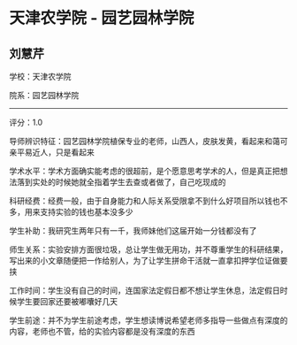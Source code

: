 # 天津农学院 - 园艺园林学院

## 刘慧芹

学校：天津农学院

院系：园艺园林学院

* * *

评分：1.0

导师辨识特征：园艺园林学院植保专业的老师，山西人，皮肤发黄，看起来和蔼可亲平易近人，只是看起来

学术水平：学术方面确实能考虑的很超前，是个愿意思考学术的人，但是真正把想法落到实处的时候她就全指着学生去查或者做了，自己吃现成的

科研经费：经费一般，由于自身能力和人际关系受限拿不到什么好项目所以钱也不多，用来支持实验的钱也基本没多少

学生补助：我研究生两年只有一千，我师妹他们这届开始一分钱都没有了

师生关系：实验安排方面很垃圾，总让学生做无用功，并不尊重学生的科研结果，写出来的小文章随便把一作给别人，为了让学生拼命干活就一直拿扣押学位证做要挟

工作时间：学生没有自己的时间，连国家法定假日都不想让学生休息，法定假日时候学生要回家还要被嘟囔好几天

学生前途：并不为学生前途考虑，学生想读博说希望老师多指导一些做点有深度的内容，老师也不管，给的实验内容都是没有深度的东西